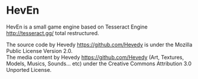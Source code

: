 # HevEn
HevEn is a small game engine based on Tesseract Engine http://tesseract.gg/ total restructured.  

The source code by Hevedy <https://github.com/Hevedy> is under the Mozilla Public License Version 2.0.  
The media content by Hevedy <https://github.com/Hevedy> (Art, Textures, Models, Musics, Sounds... etc) under the Creative Commons Attribution 3.0 Unported License.